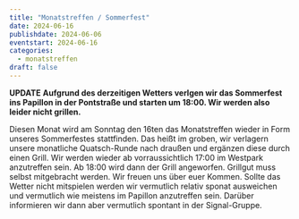 ```yaml
---
title: "Monatstreffen / Sommerfest"
date: 2024-06-16
publishdate: 2024-06-06
eventstart: 2024-06-16
categories:
  - monatstreffen 
draft: false
---
```

**UPDATE**
**Aufgrund des derzeitigen Wetters verlgen wir das Sommerfest ins Papillon in der Pontstraße und starten um 18:00. Wir werden also leider nicht grillen.**

Diesen Monat wird am Sonntag den 16ten das Monatstreffen wieder in Form unseres Sommerfestes stattfinden. Das heißt im groben, wir verlagern unsere monatliche Quatsch-Runde nach draußen und ergänzen diese durch einen Grill. Wir werden wieder ab vorraussichtlich 17:00 im Westpark anzutreffen sein. Ab 18:00 wird dann der Grill angeworfen. Grillgut muss selbst mitgebracht werden. Wir freuen uns über euer Kommen.
Sollte das Wetter nicht mitspielen werden wir vermutlich relativ sponat ausweichen und vermutlich wie meistens im Papillon anzutreffen sein. Darüber informieren wir dann aber vermutlich spontant in der Signal-Gruppe.
